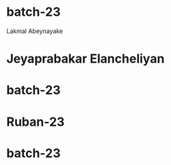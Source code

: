 # batch-23
Lakmal Abeynayake
# Jeyaprabakar Elancheliyan
# batch-23
# Ruban-23
# batch-23 #
<!-- Supun Nanayakkara -->